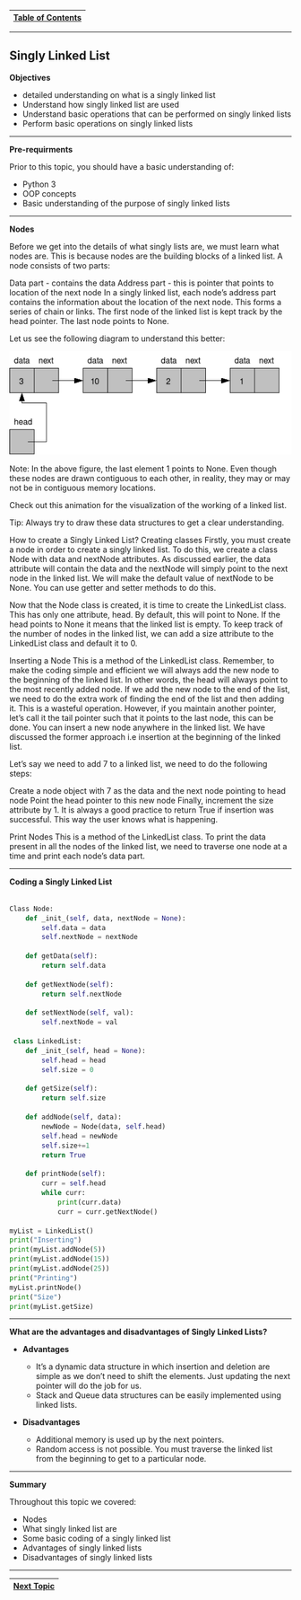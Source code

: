 |[Table of Contents](/00-Table-of-Contents.md)|
|---|

---

## Singly Linked List

**Objectives**

* detailed understanding on what is a singly linked list
* Understand how singly linked list are used
* Understand basic operations that can be performed on singly linked lists
* Perform basic operations on singly linked lists

---

**Pre-requirments**

Prior to this topic, you should have a basic understanding of: 

* Python 3
* OOP concepts
* Basic understanding of the purpose of singly linked lists

---

**Nodes**

Before we get into the details of what singly lists are, we must learn what nodes are. This is because nodes are the building blocks of a linked list. A node consists of two parts:

Data part - contains the data
Address part - this is pointer that points to location of the next node
In a singly linked list, each node’s address part contains the information about the location of the next node. This forms a series of chain or links. The first node of the linked list is kept track by the head pointer. The last node points to None.

Let us see the following diagram to understand this better:

![](/Assets/linklist.png)

Note: In the above figure, the last element 1 points to None. Even though these nodes are drawn contiguous to each other, in reality, they may or may not be in contiguous memory locations.

Check out this animation for the visualization of the working of a linked list.

Tip: Always try to draw these data structures to get a clear understanding.

How to create a Singly Linked List?
Creating classes
Firstly, you must create a node in order to create a singly linked list. To do this, we create a class Node with data and nextNode attributes. As discussed earlier, the data attribute will contain the data and the nextNode will simply point to the next node in the linked list. We will make the default value of nextNode to be None. You can use getter and setter methods to do this.

Now that the Node class is created, it is time to create the LinkedList class. This has only one attribute, head. By default, this will point to None. If the head points to None it means that the linked list is empty. To keep track of the number of nodes in the linked list, we can add a size attribute to the LinkedList class and default it to 0.

Inserting a Node
This is a method of the LinkedList class. Remember, to make the coding simple and efficient we will always add the new node to the beginning of the linked list. In other words, the head will always point to the most recently added node. If we add the new node to the end of the list, we need to do the extra work of finding the end of the list and then adding it. This is a wasteful operation. However, if you maintain another pointer, let’s call it the tail pointer such that it points to the last node, this can be done. You can insert a new node anywhere in the linked list. We have discussed the former approach i.e insertion at the beginning of the linked list.

Let’s say we need to add 7 to a linked list, we need to do the following steps:

Create a node object with 7 as the data and the next node pointing to head node
Point the head pointer to this new node
Finally, increment the size attribute by 1. It is always a good practice to return True if insertion was successful. This way the user knows what is happening.

Print Nodes
This is a method of the LinkedList class. To print the data present in all the nodes of the linked list, we need to traverse one node at a time and print each node’s data part.

---

**Coding a Singly Linked List**

```python

Class Node:
    def _init_(self, data, nextNode = None):
        self.data = data
        self.nextNode = nextNode
        
    def getData(self):
        return self.data
        
    def getNextNode(self):
        return self.nextNode
        
    def setNextNode(self, val):
        self.nextNode = val

 class LinkedList:
    def _init_(self, head = None):
        self.head = head
        self.size = 0
        
    def getSize(self):
        return self.size
        
    def addNode(self, data):
        newNode = Node(data, self.head)
        self.head = newNode
        self.size+=1
        return True
        
    def printNode(self):
        curr = self.head
        while curr:
            print(curr.data)
            curr = curr.getNextNode()

myList = LinkedList()
print("Inserting")
print(myList.addNode(5))
print(myList.addNode(15))
print(myList.addNode(25))
print("Printing")
myList.printNode()
print("Size")
print(myList.getSize)

```
---

**What are the advantages and disadvantages of Singly Linked Lists?**  

* **Advantages**

  * It’s a dynamic data structure in which insertion and deletion are simple as we don’t need to shift the elements. Just updating the next pointer will do the job for us.
  * Stack and Queue data structures can be easily implemented using linked lists.

* **Disadvantages**

  * Additional memory is used up by the next pointers.
  * Random access is not possible. You must traverse the linked list from the beginning to get to a particular node.

---

**Summary**

Throughout this topic we covered:
* Nodes
* What singly linked list are
* Some basic coding of a singly linked list
* Advantages of singly linked lists
* Disadvantages of singly linked lists

---

|[Next Topic](/10_Doubly_Linked_List.md)|
|---|
